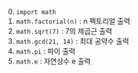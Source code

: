 0. `import math`
1. `math.factorial(n)` : n 펙토리얼 출력
2. `math.sqrt(7)` : 7의 제곱근 출력
3. `math.gcd(21, 14)` : 최대 공약수 출력
4. `math.pi` : 파이 출력
5. `math.e` : 자연상수 e 출력